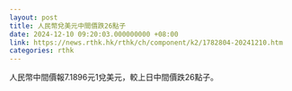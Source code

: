 ```yaml
---
layout: post
title: 人民幣兌美元中間價跌26點子
date: 2024-12-10 09:20:03.000000000 +08:00
link: https://news.rthk.hk/rthk/ch/component/k2/1782804-20241210.htm
categories: rthk
---
```


人民幣中間價報7.1896元1兌美元，較上日中間價跌26點子。
